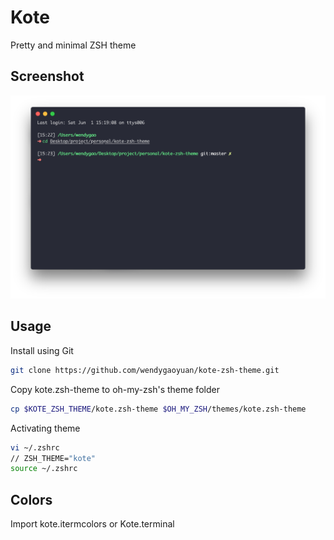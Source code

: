 # Kote
Pretty and minimal ZSH theme 
## Screenshot
![theme demo](https://raw.githubusercontent.com/wendygaoyuan/kote-zsh-theme/master/Screenshot.png)
## Usage
Install using Git
``` bash
git clone https://github.com/wendygaoyuan/kote-zsh-theme.git
```
Copy kote.zsh-theme to oh-my-zsh's theme folder
``` bash
cp $KOTE_ZSH_THEME/kote.zsh-theme $OH_MY_ZSH/themes/kote.zsh-theme
```
Activating theme
``` bash
vi ~/.zshrc
// ZSH_THEME="kote"
source ~/.zshrc
```
## Colors
Import kote.itermcolors or Kote.terminal